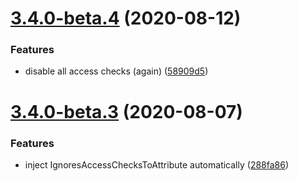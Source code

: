 # [3.4.0-beta.4](https://github.com/mob-sakai/OpenSesame/compare/v3.4.0-beta.3...v3.4.0-beta.4) (2020-08-12)


### Features

* disable all access checks (again) ([58909d5](https://github.com/mob-sakai/OpenSesame/commit/58909d5d3bbe0708418b5cd7d53d4f6ebbaacec8))

# [3.4.0-beta.3](https://github.com/mob-sakai/OpenSesame/compare/v3.4.0-beta.2...v3.4.0-beta.3) (2020-08-07)


### Features

* inject IgnoresAccessChecksToAttribute automatically ([288fa86](https://github.com/mob-sakai/OpenSesame/commit/288fa8608226757b75203534bc616a9f3e523939))
